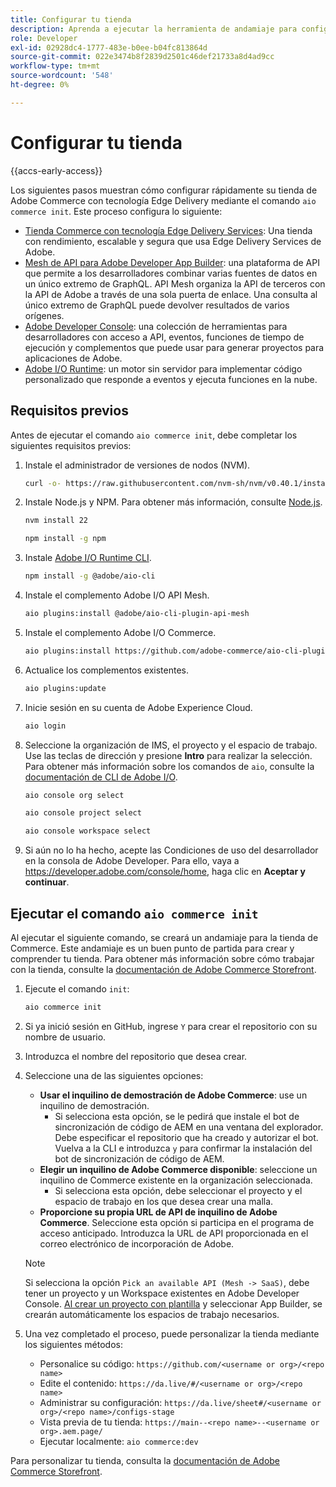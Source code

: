```yaml
---
title: Configurar tu tienda
description: Aprenda a ejecutar la herramienta de andamiaje para configurar su tienda  [!DNL Adobe Commerce as a Cloud Service] Storefront.
role: Developer
exl-id: 02928dc4-1777-483e-b0ee-b04fc813864d
source-git-commit: 022e3474b8f2839d2501c46def21733a8d4ad9cc
workflow-type: tm+mt
source-wordcount: '548'
ht-degree: 0%

---
```


# Configurar tu tienda

{{accs-early-access}}

Los siguientes pasos muestran cómo configurar rápidamente su tienda de Adobe Commerce con tecnología Edge Delivery mediante el comando `aio commerce init`. Este proceso configura lo siguiente:

* [Tienda Commerce con tecnología Edge Delivery Services](https://experienceleague.adobe.com/developer/commerce/storefront/get-started/?lang=es): Una tienda con rendimiento, escalable y segura que usa Edge Delivery Services de Adobe.
* [Mesh de API para Adobe Developer App Builder](https://developer.adobe.com/graphql-mesh-gateway/mesh/): una plataforma de API que permite a los desarrolladores combinar varias fuentes de datos en un único extremo de GraphQL. API Mesh organiza la API de terceros con la API de Adobe a través de una sola puerta de enlace. Una consulta al único extremo de GraphQL puede devolver resultados de varios orígenes.
* [Adobe Developer Console](https://developer.adobe.com/developer-console/docs/guides/): una colección de herramientas para desarrolladores con acceso a API, eventos, funciones de tiempo de ejecución y complementos que puede usar para generar proyectos para aplicaciones de Adobe.
* [Adobe I/O Runtime](https://developer.adobe.com/runtime/docs/): un motor sin servidor para implementar código personalizado que responde a eventos y ejecuta funciones en la nube.

## Requisitos previos

Antes de ejecutar el comando `aio commerce init`, debe completar los siguientes requisitos previos:

1. Instale el administrador de versiones de nodos (NVM).

   ```bash
   curl -o- https://raw.githubusercontent.com/nvm-sh/nvm/v0.40.1/install.sh | bash
   ```

1. Instale Node.js y NPM. Para obtener más información, consulte [Node.js](https://nodejs.org/en/).

   ```bash
   nvm install 22
   ```

   ```bash
   npm install -g npm
   ```

1. Instale [Adobe I/O Runtime CLI](https://developer.adobe.com/runtime/docs/guides/tools/cli_install/).

   ```bash
   npm install -g @adobe/aio-cli
   ```

1. Instale el complemento Adobe I/O API Mesh.

   ```bash
   aio plugins:install @adobe/aio-cli-plugin-api-mesh
   ```

1. Instale el complemento Adobe I/O Commerce.

   ```bash
   aio plugins:install https://github.com/adobe-commerce/aio-cli-plugin-commerce
   ```

1. Actualice los complementos existentes.

   ```bash
   aio plugins:update
   ```

1. Inicie sesión en su cuenta de Adobe Experience Cloud.

   ```bash
   aio login
   ```

1. Seleccione la organización de IMS, el proyecto y el espacio de trabajo. Use las teclas de dirección y presione **Intro** para realizar la selección. Para obtener más información sobre los comandos de `aio`, consulte la [documentación de CLI de Adobe I/O](https://github.com/adobe/aio-cli-plugin-console?tab=readme-ov-file#commands).

   ```bash
   aio console org select
   ```

   ```bash
   aio console project select
   ```

   ```bash
   aio console workspace select
   ```

1. Si aún no lo ha hecho, acepte las Condiciones de uso del desarrollador en la consola de Adobe Developer. Para ello, vaya a https://developer.adobe.com/console/home, haga clic en **Aceptar y continuar**.

## Ejecutar el comando `aio commerce init`

Al ejecutar el siguiente comando, se creará un andamiaje para la tienda de Commerce. Este andamiaje es un buen punto de partida para crear y comprender tu tienda. Para obtener más información sobre cómo trabajar con la tienda, consulte la [documentación de Adobe Commerce Storefront](https://experienceleague.adobe.com/developer/commerce/storefront/?lang=es).


1. Ejecute el comando `init`:

   ```bash
   aio commerce init
   ```

1. Si ya inició sesión en GitHub, ingrese `Y` para crear el repositorio con su nombre de usuario.

1. Introduzca el nombre del repositorio que desea crear.

1. Seleccione una de las siguientes opciones:

   * **Usar el inquilino de demostración de Adobe Commerce**: use un inquilino de demostración.
      * Si selecciona esta opción, se le pedirá que instale el bot de sincronización de código de AEM en una ventana del explorador. Debe especificar el repositorio que ha creado y autorizar el bot. Vuelva a la CLI e introduzca `y` para confirmar la instalación del bot de sincronización de código de AEM.
   * **Elegir un inquilino de Adobe Commerce disponible**: seleccione un inquilino de Commerce existente en la organización seleccionada.
      * Si selecciona esta opción, debe seleccionar el proyecto y el espacio de trabajo en los que desea crear una malla.
   * **Proporcione su propia URL de API de inquilino de Adobe Commerce**. Seleccione esta opción si participa en el programa de acceso anticipado. Introduzca la URL de API proporcionada en el correo electrónico de incorporación de Adobe.

   >[!NOTE]
   >
   >Si selecciona la opción `Pick an available API (Mesh -> SaaS)`, debe tener un proyecto y un Workspace existentes en Adobe Developer Console. [Al crear un proyecto con plantilla](https://developer.adobe.com/developer-console/docs/guides/projects/projects-template/) y seleccionar App Builder, se crearán automáticamente los espacios de trabajo necesarios.

1. Una vez completado el proceso, puede personalizar la tienda mediante los siguientes métodos:

   * Personalice su código: `https://github.com/<username or org>/<repo name>`
   * Edite el contenido: `https://da.live/#/<username or org>/<repo name>`
   * Administrar su configuración: `https://da.live/sheet#/<username or org>/<repo name>/configs-stage`
   * Vista previa de tu tienda: `https://main--<repo name>--<username or org>.aem.page/`
   * Ejecutar localmente: `aio commerce:dev`

Para personalizar tu tienda, consulta la [documentación de Adobe Commerce Storefront](https://experienceleague.adobe.com/developer/commerce/storefront/?lang=es).
